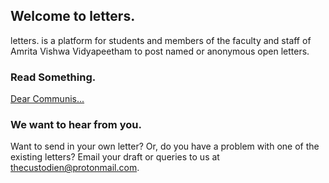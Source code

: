 <!-- Global site tag (gtag.js) - Google Analytics -->
<script async src="https://www.googletagmanager.com/gtag/js?id=G-Y5PV0LFC5E"></script>
<script>
  window.dataLayer = window.dataLayer || [];
  function gtag(){dataLayer.push(arguments);}
  gtag('js', new Date());

  gtag('config', 'G-Y5PV0LFC5E');
</script> 
<link rel="shortcut icon" type="image/png" href="/assets/favicon.png">  

## Welcome to letters.

letters. is a platform for students and members of the faculty and staff of Amrita Vishwa Vidyapeetham to post named or anonymous open letters.

### Read Something.

[Dear Communis...](/posts/post1.md)

### We want to hear from you.

Want to send in your own letter? Or, do you have a problem with one of the existing letters? Email your draft or queries to us at [thecustodien@protonmail.com](thecustodien@protonmail.com).

